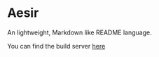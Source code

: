 # Aesir
An lightweight, Markdown like README language.

You can find the build server [here](https://glitch.com/edit/#!/aesir-build?path=README.md%3A3%3A27)
